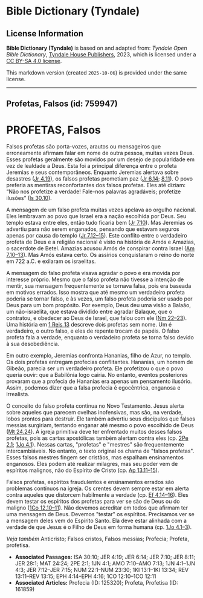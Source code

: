 # Bible Dictionary (Tyndale)

## License Information

**Bible Dictionary (Tyndale)** is based on and adapted from: _Tyndale Open Bible Dictionary_, [Tyndale House Publishers](https://tyndaleopenresources.com/), 2023, which is licensed under a [CC BY-SA 4.0 license](https://creativecommons.org/licenses/by-sa/4.0/legalcode.en).

This markdown version (created `2025-10-06`) is provided under the same license.



--------------------------------

## Profetas, Falsos (id: 759947)

PROFETAS, Falsos
================

Falsos profetas são porta\-vozes, arautos ou mensageiros que erroneamente afirmam falar em nome de outra pessoa, muitas vezes Deus. Esses profetas geralmente são movidos por um desejo de popularidade em vez de lealdade a Deus. Esta foi a principal diferença entre o profeta Jeremias e seus contemporâneos. Enquanto Jeremias alertava sobre desastres ([Jr 4\.19](https://ref.ly/Jer4:19)), os falsos profetas prometiam paz ([Jr 6\.14](https://ref.ly/Jer6:14); [8\.11](https://ref.ly/Jer8:11)). O povo preferia as mentiras reconfortantes dos falsos profetas. Eles até diziam: “Não nos profetize a verdade! Fale\-nos palavras agradáveis; profetize ilusões” ([Is 30\.10](https://ref.ly/Isa30:10)).

A mensagem de um falso profeta muitas vezes apelava ao orgulho nacional. Eles lembravam ao povo que Israel era a nação escolhida por Deus. Seu templo estava entre eles, então tudo ficaria bem ([Jr 7\.10](https://ref.ly/Jer7:10)). Mas Jeremias os advertiu para não serem enganados, pensando que estavam seguros apenas por causa do templo ([Jr 7\.12–15](https://ref.ly/Jer7:12-Jer7:15)). Este conflito entre o verdadeiro profeta de Deus e a religião nacional é visto na história de Amós e Amazias, o sacerdote de Betel. Amazias acusou Amós de conspirar contra Israel ([Am 7\.10–13](https://ref.ly/Amos7:10-Amos7:13)). Mas Amós estava certo. Os assírios conquistaram o reino do norte em 722 a.C. e exilaram os israelitas.

A mensagem do falso profeta visava agradar o povo e era movida por interesse próprio. Mesmo que o falso profeta não tivesse a intenção de mentir, sua mensagem frequentemente se tornava falsa, pois era baseada em motivos errados. Isso mostra que até mesmo um verdadeiro profeta poderia se tornar falso, e às vezes, um falso profeta poderia ser usado por Deus para um bom propósito. Por exemplo, Deus deu uma visão a Balaão, um não\-israelita, que estava dividido entre agradar Balaque, que o contratou, e obedecer ao Deus de Israel, que falou com ele ([Nm 22–23](https://ref.ly/Num22:1-Num23:30)). Uma história em [1 Reis 13](https://ref.ly/1Kgs13:1-1Kgs13:34) descreve dois profetas sem nome. Um é verdadeiro, o outro falso, e eles de repente trocam de papéis. O falso profeta fala a verdade, enquanto o verdadeiro profeta se torna falso devido à sua desobediência.

Em outro exemplo, Jeremias confronta Hananias, filho de Azur, no templo. Os dois profetas entregam profecias conflitantes. Hananias, um homem de Gibeão, parecia ser um verdadeiro profeta. Ele profetizou o que o povo queria ouvir: que a Babilônia logo cairia. No entanto, eventos posteriores provaram que a profecia de Hananias era apenas um pensamento ilusório. Assim, podemos dizer que a falsa profecia é egocêntrica, enganosa e irrealista.

O conceito do falso profeta continua no Novo Testamento. Jesus alerta sobre aqueles que parecem ovelhas inofensivas, mas são, na verdade, lobos prontos para destruir. Ele também advertiu seus discípulos que falsos messias surgiriam, tentando enganar até mesmo o povo escolhido de Deus ([Mt 24\.24](https://ref.ly/Matt24:24)). A igreja primitiva deve ter enfrentado muitos desses falsos profetas, pois as cartas apostólicas também alertam contra eles (cp. [2Pe 2\.1](https://ref.ly/2Pet2:1); [1Jo 4\.1](https://ref.ly/1John4:1)). Nessas cartas, "profetas" e "mestres" são frequentemente intercambiáveis. No entanto, o texto original os chama de "falsos profetas". Esses falsos mestres fingem ser cristãos, mas espalham ensinamentos enganosos. Eles podem até realizar milagres, mas seu poder vem de espíritos malignos, não do Espírito de Cristo (cp. [Ap 13\.11–15](https://ref.ly/Rev13:11-Rev13:15)).

Falsos profetas, espíritos fraudulentos e ensinamentos errados são problemas contínuos na igreja. Os crentes devem sempre estar em alerta contra aqueles que distorcem habilmente a verdade (cp. [Ef 4\.14–16](https://ref.ly/Eph4:14-Eph4:16)). Eles devem testar os espíritos dos profetas para ver se são de Deus ou do maligno ([1Co 12\.10–11](https://ref.ly/1Cor12:10-1Cor12:11)). Não devemos acreditar em todos que afirmam ter uma mensagem de Deus. Devemos "testar" os espíritos. Precisamos ver se a mensagem deles vem do Espírito Santo. Ela deve estar alinhada com a verdade de que Jesus é o Filho de Deus em forma humana (cp. [1Jo 4\.1–3](https://ref.ly/1John4:1-1John4:3)).

*Veja também* Anticristo; Falsos cristos, Falsos messias; Profecia; Profeta, profetisa.

* **Associated Passages:** ISA 30:10; JER 4:19; JER 6:14; JER 7:10; JER 8:11; JER 28:1; MAT 24:24; 2PE 2:1; 1JN 4:1; AMO 7:10–AMO 7:13; 1JN 4:1–1JN 4:3; JER 7:12–JER 7:15; NUM 22:1–NUM 23:30; 1KI 13:1–1KI 13:34; REV 13:11–REV 13:15; EPH 4:14–EPH 4:16; 1CO 12:10–1CO 12:11
* **Associated Articles:** Profecia (ID: 125320); Profeta, Profetisa (ID: 161859)

